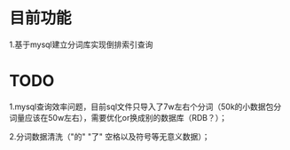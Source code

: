 # 目前功能

1.基于mysql建立分词库实现倒排索引查询



# TODO

1.mysql查询效率问题，目前sql文件只导入了7w左右个分词（50k的小数据包分词量应该在50w左右），需要优化or换成别的数据库（RDB？）；

2.分词数据清洗（"的" "了" 空格以及符号等无意义数据）；
